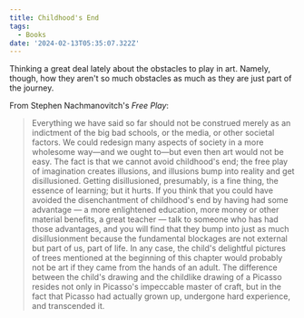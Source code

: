 ```yaml
---
title: Childhood's End
tags:
  - Books
date: '2024-02-13T05:35:07.322Z'
---
```


Thinking a great deal lately about the obstacles to play in art. Namely, though, how they aren't so much obstacles as much as they are just part of the journey. 

<!-- I just picked up _A Life of Meaning_ by Jungian Psychologist James Hollis. I'm too early in it to add much else, but so far I'm really enjoying the introductory thesis: The arc sees those same stages Picasso had shown below. -->

From Stephen Nachmanovitch's _Free Play_:

> Everything we have said so far should not be construed merely as an indictment of the big bad schools, or the media, or other societal factors. We could redesign many aspects of society in a more wholesome way—and we ought to—but even then art would not be easy. The fact is that we cannot avoid childhood's end; the free play of imagination creates illusions, and illusions bump into reality and get disillusioned. Getting disillusioned, presumably, is a fine thing, the essence of learning; but it hurts. If you think that you could have avoided the disenchantment of childhood's end by having had some advantage — a more enlightened education, more money or other material benefits, a great teacher — talk to someone who has had those advantages, and you will find that they bump into just as much disillusionment because the fundamental blockages are not external but part of us, part of life. In any case, the child's delightful pictures of trees mentioned at the beginning of this chapter would probably not be art if they came from the hands of an adult. The difference between the child's drawing and the childlike drawing of a Picasso resides not only in Picasso's impeccable master of craft, but in the fact that Picasso had actually grown up, undergone hard experience, and transcended it.

